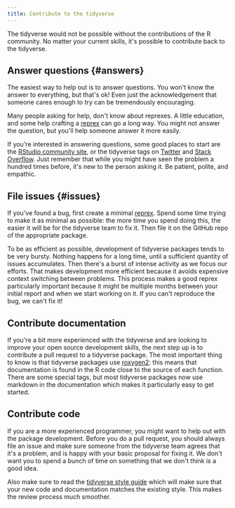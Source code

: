 ```yaml
---
title: Contribute to the tidyverse
---
```


The tidyverse would not be possible without the contributions of the R community. No matter your current skills, it's possible to contribute back to the tidyverse. 

## Answer questions {#answers}

The easiest way to help out is to answer questions. You won't know the answer to everything, but that's ok! Even just the acknowledgement that someone cares enough to try can be tremendously encouraging.

Many people asking for help, don't know about reprexes. A little education, and some help crafting a [reprex](/help#reprex) can go a long way. You might not answer the question, but you'll help someone answer it more easily. 

If you're interested in answering questions, some good places to start are the [RStudio community site](https://community.rstudio.com/), or the tidyverse tags on [Twitter](https://twitter.com/search?q=%23tidyverse) and [Stack Overflow](https://stackoverflow.com/questions/tagged/tidyverse?sort=newest). Just remember that while you might have seen the problem a hundred times before, it's new to the person asking it. Be patient, polite, and empathic.

## File issues {#issues}

If you've found a bug, first create a minimal [reprex](/help#reprex). Spend some time trying to make it as minimal as possible: the more time you spend doing this, the easier it will be for the tidyverse team to fix it. Then file it on the GitHub repo of the appropriate package.

To be as efficient as possible, development of tidyverse packages tends to be very bursty. Nothing happens for a long time, until a sufficient quantity of issues accumulates. Then there's a burst of intense activity as we focus our efforts. That makes development more efficient because it avoids expensive context switching between problems. This process makes a good reprex particularly important because it might be multiple months between your initial report and when we start working on it. If you can't reproduce the bug, we can't fix it!

## Contribute documentation 

If you're a bit more experienced with the tidyverse and are looking to improve your open source development skills, the next step up is to contribute a pull request to a tidyverse package. The most important thing to know is that tidyverse packages use [roxygen2](https://github.com/klutometis/roxygen): this means that documentation is found in the R code close to the source of each function. There are some special tags, but most tidyverse packages now use markdown in the documentation which makes it particularly easy to get started.

## Contribute code

If you are a more experienced programmer, you might want to help out with the package development. Before you do a pull request, you should always file an issue and make sure someone from the tidyverse team agrees that it's a problem, and is happy with your basic proposal for fixing it. We don't want you to spend a bunch of time on something that we don't think is a good idea.

Also make sure to read the [tidyverse style guide](http://style.tidyverse.org/) which will make sure that your new code and documentation matches the existing style. This makes the review process much smoother.

